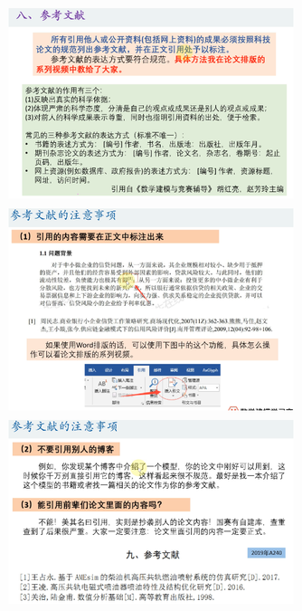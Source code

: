 
![](../../../img/Pasted%20image%2020250902203302.png)

![](../../../img/Pasted%20image%2020250902203319.png)

![](../../../img/Pasted%20image%2020250902203334.png)


